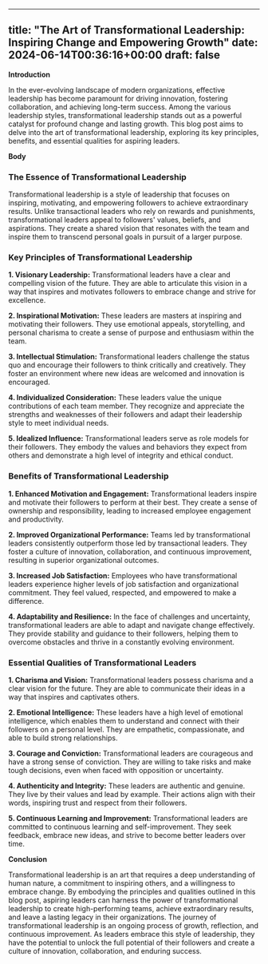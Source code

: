 
---
title: "The Art of Transformational Leadership: Inspiring Change and Empowering Growth"
date: 2024-06-14T00:36:16+00:00
draft: false
---

**Introduction**

In the ever-evolving landscape of modern organizations, effective leadership has become paramount for driving innovation, fostering collaboration, and achieving long-term success. Among the various leadership styles, transformational leadership stands out as a powerful catalyst for profound change and lasting growth. This blog post aims to delve into the art of transformational leadership, exploring its key principles, benefits, and essential qualities for aspiring leaders.

**Body**

### The Essence of Transformational Leadership

Transformational leadership is a style of leadership that focuses on inspiring, motivating, and empowering followers to achieve extraordinary results. Unlike transactional leaders who rely on rewards and punishments, transformational leaders appeal to followers' values, beliefs, and aspirations. They create a shared vision that resonates with the team and inspire them to transcend personal goals in pursuit of a larger purpose.

### Key Principles of Transformational Leadership

**1. Visionary Leadership:**
Transformational leaders have a clear and compelling vision of the future. They are able to articulate this vision in a way that inspires and motivates followers to embrace change and strive for excellence.

**2. Inspirational Motivation:**
These leaders are masters at inspiring and motivating their followers. They use emotional appeals, storytelling, and personal charisma to create a sense of purpose and enthusiasm within the team.

**3. Intellectual Stimulation:**
Transformational leaders challenge the status quo and encourage their followers to think critically and creatively. They foster an environment where new ideas are welcomed and innovation is encouraged.

**4. Individualized Consideration:**
These leaders value the unique contributions of each team member. They recognize and appreciate the strengths and weaknesses of their followers and adapt their leadership style to meet individual needs.

**5. Idealized Influence:**
Transformational leaders serve as role models for their followers. They embody the values and behaviors they expect from others and demonstrate a high level of integrity and ethical conduct.

### Benefits of Transformational Leadership

**1. Enhanced Motivation and Engagement:**
Transformational leaders inspire and motivate their followers to perform at their best. They create a sense of ownership and responsibility, leading to increased employee engagement and productivity.

**2. Improved Organizational Performance:**
Teams led by transformational leaders consistently outperform those led by transactional leaders. They foster a culture of innovation, collaboration, and continuous improvement, resulting in superior organizational outcomes.

**3. Increased Job Satisfaction:**
Employees who have transformational leaders experience higher levels of job satisfaction and organizational commitment. They feel valued, respected, and empowered to make a difference.

**4. Adaptability and Resilience:**
In the face of challenges and uncertainty, transformational leaders are able to adapt and navigate change effectively. They provide stability and guidance to their followers, helping them to overcome obstacles and thrive in a constantly evolving environment.

### Essential Qualities of Transformational Leaders

**1. Charisma and Vision:**
Transformational leaders possess charisma and a clear vision for the future. They are able to communicate their ideas in a way that inspires and captivates others.

**2. Emotional Intelligence:**
These leaders have a high level of emotional intelligence, which enables them to understand and connect with their followers on a personal level. They are empathetic, compassionate, and able to build strong relationships.

**3. Courage and Conviction:**
Transformational leaders are courageous and have a strong sense of conviction. They are willing to take risks and make tough decisions, even when faced with opposition or uncertainty.

**4. Authenticity and Integrity:**
These leaders are authentic and genuine. They live by their values and lead by example. Their actions align with their words, inspiring trust and respect from their followers.

**5. Continuous Learning and Improvement:**
Transformational leaders are committed to continuous learning and self-improvement. They seek feedback, embrace new ideas, and strive to become better leaders over time.

**Conclusion**

Transformational leadership is an art that requires a deep understanding of human nature, a commitment to inspiring others, and a willingness to embrace change. By embodying the principles and qualities outlined in this blog post, aspiring leaders can harness the power of transformational leadership to create high-performing teams, achieve extraordinary results, and leave a lasting legacy in their organizations. The journey of transformational leadership is an ongoing process of growth, reflection, and continuous improvement. As leaders embrace this style of leadership, they have the potential to unlock the full potential of their followers and create a culture of innovation, collaboration, and enduring success.